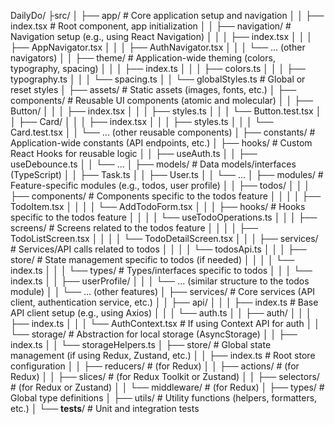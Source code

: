 DailyDo/
├src/
│   ├── app/             # Core application setup and navigation
│   │   ├── index.tsx      # Root component, app initialization
│   │   ├── navigation/    # Navigation setup (e.g., using React Navigation)
│   │   │   ├── index.tsx
│   │   │   ├── AppNavigator.tsx
│   │   │   ├── AuthNavigator.tsx
│   │   │   └── ... (other navigators)
│   │   ├── theme/         # Application-wide theming (colors, typography, spacing)
│   │   │   ├── index.ts
│   │   │   ├── colors.ts
│   │   │   ├── typography.ts
│   │   │   └── spacing.ts
│   │   └── globalStyles.ts # Global or reset styles
│   ├── assets/          # Static assets (images, fonts, etc.)
│   ├── components/      # Reusable UI components (atomic and molecular)
│   │   ├── Button/
│   │   │   ├── index.tsx
│   │   │   ├── styles.ts
│   │   │   └── Button.test.tsx
│   │   ├── Card/
│   │   │   ├── index.tsx
│   │   │   ├── styles.ts
│   │   │   └── Card.test.tsx
│   │   └── ... (other reusable components)
│   ├── constants/       # Application-wide constants (API endpoints, etc.)
│   ├── hooks/           # Custom React Hooks for reusable logic
│   │   ├── useAuth.ts
│   │   ├── useDebounce.ts
│   │   └── ...
│   ├── models/          # Data models/interfaces (TypeScript)
│   │   ├── Task.ts
│   │   ├── User.ts
│   │   └── ...
│   ├── modules/         # Feature-specific modules (e.g., todos, user profile)
│   │   ├── todos/
│   │   │   ├── components/   # Components specific to the todos feature
│   │   │   │   ├── TodoItem.tsx
│   │   │   │   └── AddTodoForm.tsx
│   │   │   ├── hooks/        # Hooks specific to the todos feature
│   │   │   │   └── useTodoOperations.ts
│   │   │   ├── screens/      # Screens related to the todos feature
│   │   │   │   ├── TodoListScreen.tsx
│   │   │   │   └── TodoDetailScreen.tsx
│   │   │   ├── services/     # Services/API calls related to todos
│   │   │   │   └── todosApi.ts
│   │   │   ├── store/        # State management specific to todos (if needed)
│   │   │   │   └── index.ts
│   │   │   └── types/        # Types/interfaces specific to todos
│   │   │       └── index.ts
│   │   ├── userProfile/
│   │   │   └── ... (similar structure to the todos module)
│   │   └── ... (other features)
│   ├── services/        # Core services (API client, authentication service, etc.)
│   │   ├── api/
│   │   │   ├── index.ts       # Base API client setup (e.g., using Axios)
│   │   │   └── auth.ts
│   │   ├── auth/
│   │   │   ├── index.ts
│   │   │   └── AuthContext.tsx # If using Context API for auth
│   │   └── storage/       # Abstraction for local storage (AsyncStorage)
│   │       ├── index.ts
│   │       └── storageHelpers.ts
│   ├── store/           # Global state management (if using Redux, Zustand, etc.)
│   │   ├── index.ts       # Root store configuration
│   │   ├── reducers/      # (for Redux)
│   │   ├── actions/       # (for Redux)
│   │   ├── slices/        # (for Redux Toolkit or Zustand)
│   │   ├── selectors/     # (for Redux or Zustand)
│   │   └── middleware/    # (for Redux)
│   ├── types/           # Global type definitions
│   ├── utils/           # Utility functions (helpers, formatters, etc.)
│   └── __tests__/       # Unit and integration tests